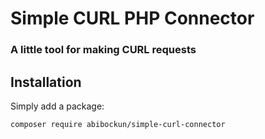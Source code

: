# Simple CURL PHP Connector

### A  little tool for making CURL requests

## Installation

Simply add a package:

```
composer require abibockun/simple-curl-connector
```